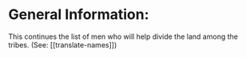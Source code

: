 # General Information:

This continues the list of men who will help divide the land among the tribes. (See: [[translate-names]])